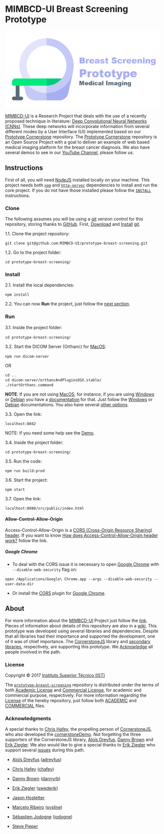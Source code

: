 # MIMBCD-UI Breast Screening Prototype

<img src="https://github.com/MIMBCD-UI/prototype-breast-screening/blob/master/assets/banner.png?raw=true"/>

[MIMBCD-UI](https://mimbcd-ui.github.io/) is a Research Project that deals with the use of a recently proposed technique in literature: [Deep Convolutional Neural Networks (CNNs)](https://en.wikipedia.org/wiki/Convolutional_neural_network). These deep networks will incorporate information from several different modes by a User Interface (UI) implemented based on our [Prototype Cornerstone](https://github.com/MIMBCD-UI/prototype-cornerstone) repository. The [Prototype Cornerstone](https://github.com/MIMBCD-UI/prototype-cornerstone) repository is an Open Source Project with a goal to deliver an example of web based medical imaging platform for the breast cancer diagnosis. We also have several demos to see in our [YouTube Channel](https://www.youtube.com/channel/UCPz4aTIVHekHXTxHTUOLmXw), please follow us.

## Instructions

First of all, you will need [NodeJS](https://nodejs.org/) installed locally on your machine. This project needs both [`npm`](https://www.npmjs.com/) and [`http-server`](https://github.com/indexzero/http-server) dependencies to install and run the core project. If you do not have those installed please follow the [`INSTALL`](src/INSTALL.md) instructions.

### Clone

The following assumes you will be using a [git](https://git-scm.com/) version control for this repository, storing thanks to [GitHub](https://github.com/). First, [Download](https://git-scm.com/downloads) and [Install](https://git-scm.com/book/en/v2/Getting-Started-Installing-Git) [git](https://git-scm.com/).

1.1. Clone the project repository:

```
git clone git@github.com:MIMBCD-UI/prototype-breast-screening.git
```

1.2. Go to the project folder:

```
cd prototype-breast-screening/
```

### Install

2.1. Install the local dependencies:

```
npm install
```

2.2. You can now **Run** the project, just follow the [next section](https://github.com/MIMBCD-UI/prototype-breast-screening#run).

### Run

3.1. Inside the project folder:

`cd prototype-breast-screening/`

3.2. Start the DICOM Server (Orthanc) for [MacOS](https://www.orthanc-server.com/static.php?page=download-mac):

`npm run dicom-server`

OR

```
cd ..
cd dicom-server/orthancAndPluginsOSX.stable/
./startOrthanc.command
```

**NOTE**: If you are not using [MacOS](https://www.orthanc-server.com/static.php?page=download-mac), for instance, if you are using [Windows](https://www.orthanc-server.com/download-windows.php) or [Debian](https://packages.debian.org/search?keywords=orthanc&searchon=names&exact=1&suite=all&section=all) you have a [documentation](https://www.orthanc-server.com/static.php?page=documentation) for that. Just follow the [Windows](https://www.orthanc-server.com/resources/2015-02-09-emsy-tutorial/index.html) or [Debian](https://packages.debian.org/sid/orthanc) documentations. You also have several [other options](https://www.orthanc-server.com/download.php).


3.3. Open the link:

```
localhost:8042
```

NOTE: If you need some help see the [Demo](https://youtu.be/tkzpT3KpY2A).

3.4. Inside the project folder:

```
cd prototype-breast-screening/
```

3.5. Run the code:

```
npm run build:prod
```

3.6. Start the project:

```
npm start
```

3.7. Open the link:

```
localhost:8080/src/public/index.html
```

#### Allow-Control-Allow-Origin

Access-Control-Allow-Origin is a [CORS (Cross-Origin Resource Sharing) header](https://www.html5rocks.com/en/tutorials/cors/). If you want to know [How does Access-Control-Allow-Origin header work?](https://stackoverflow.com/questions/10636611/how-does-access-control-allow-origin-header-work) follow the link.

##### Google Chrome

* To deal with the CORS issue it is necessary to open [Google Chrome](https://www.google.com/intl/en/chrome/browser/desktop/) with `--disable-web-security` flag on:

```
open /Applications/Google\ Chrome.app --args --disable-web-security --user-data-dir
```

* Or install the  [CORS](https://chrome.google.com/webstore/detail/allow-control-allow-origi/nlfbmbojpeacfghkpbjhddihlkkiljbi?hl=en) plugin for [Google Chrome](https://www.google.com/intl/en/chrome/browser/desktop/).


## About

For more information about the [MIMBCD-UI](https://mimbcd-ui.github.io/) Project just follow the [link](https://github.com/MIMBCD-UI/meta). Pieces of information about details of this repository are also in a [wiki](https://github.com/MIMBCD-UI/prototype-breast-screening/wiki). This prototype was developed using several libraries and dependencies. Despite that all libraries had their importance and supported the development, one of it was of chief importance. The [CornerstoneJS](https://cornerstonejs.org/) library and [secondary libraries](https://github.com/cornerstonejs), respectively, are supporting this prototype. We [Acknowledge](https://github.com/MIMBCD-UI/prototype-breast-screening/blob/master/README.md#acknowledgments) all people involved in the path.

### License

Copyright © 2017 [Instituto Superior Técnico (IST)](https://tecnico.ulisboa.pt/en/)

The [`prototype-breast-screening`](https://github.com/MIMBCD-UI/prototype-breast-screening) repository is distributed under the terms of both [Academic License](https://github.com/MIMBCD-UI/prototype-breast-screening/blob/master/ACADEMIC.md) and [Commercial License](https://github.com/MIMBCD-UI/prototype-breast-screening/blob/master/COMMERCIAL.md), for academic and commercial purpose, respectively. For more information regarding the [License](https://github.com/MIMBCD-UI/prototype-breast-screening/blob/master/LICENSE.md) of the hereby repository, just follow both [ACADEMIC](https://github.com/MIMBCD-UI/prototype-breast-screening/blob/master/ACADEMIC.md) and [COMMERCIAL](https://github.com/MIMBCD-UI/prototype-breast-screening/blob/master/COMMERCIAL.md) files.

### Acknowledgments

A special thanks to [Chris Hafey](https://www.linkedin.com/in/chafey/), the propelling person of [CornerstoneJS](https://cornerstonejs.org/), who also developed the [cornerstoneDemo](https://github.com/chafey/cornerstoneDemo). Not forgetting the three supporters of the CornerstoneJS library, [Aloïs Dreyfus](https://www.linkedin.com/in/alois-dreyfus), [Danny Brown](http://dannyrb.com/) and [Erik Ziegler](https://www.npmjs.com/~swederik). We also would like to give a special thanks to [Erik Ziegler](https://www.npmjs.com/~swederik) who support several [issues](https://groups.google.com/forum/#!forum/cornerstone-platform) during this path.

- [Aloïs Dreyfus](https://www.linkedin.com/in/alois-dreyfus) ([adreyfus](https://github.com/adreyfus))

- [Chris Hafey](https://www.linkedin.com/in/chafey/) ([chafey](https://github.com/chafey))

- [Danny Brown](http://dannyrb.com/) ([dannyrb](https://github.com/dannyrb))

- [Erik Ziegler](https://www.npmjs.com/~swederik) ([swederik](https://github.com/swederik))

- [Jason Hostetter](http://www.jasonhostetter.com/)

- [Marcelo Ribeiro](http://www.sysline.inf.br/) ([sysline](https://github.com/sysline))

- [Sébastien Jodogne](https://www.linkedin.com/in/jodogne/) ([jodogne](https://github.com/jodogne))

- [Steve Pieper](https://lmi.med.harvard.edu/people/steve-pieper)
